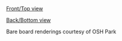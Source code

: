 [Front/Top view](https://644db4de3505c40a0444-327723bce298e3ff5813fb42baeefbaa.ssl.cf1.rackcdn.com/a4a7b3074ee4f60e73a314e45cf5678b.png)

[Back/Bottom view](https://644db4de3505c40a0444-327723bce298e3ff5813fb42baeefbaa.ssl.cf1.rackcdn.com/f02f8205ae89b7153398af4dbd85d5ec.png)

Bare board renderings courtesy of OSH Park
